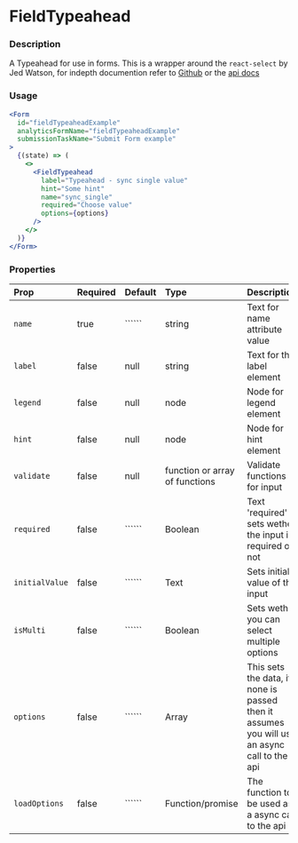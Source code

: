 # FieldTypeahead

### Description

A Typeahead for use in forms. This is a wrapper around the `react-select` by Jed Watson, for indepth documention refer to [Github](https://github.com/JedWatson/react-select) or the [api docs](https://react-select.com/home)

### Usage

```jsx
<Form
  id="fieldTypeaheadExample"
  analyticsFormName="fieldTypeaheadExample"
  submissionTaskName="Submit Form example"
>
  {(state) => (
    <>
      <FieldTypeahead
        label="Typeahead - sync single value"
        hint="Some hint"
        name="sync_single"
        required="Choose value"
        options={options}
      />
    </>
  )}
</Form>
```

### Properties

| Prop           | Required | Default | Type                           | Description                                                                                 |
| :------------- | :------- | :------ | :----------------------------- | :------------------------------------------------------------------------------------------ |
| `name`         | true     | ``````  | string                         | Text for name attribute value                                                               |
| `label`        | false    | null    | string                         | Text for the label element                                                                  |
| `legend`       | false    | null    | node                           | Node for legend element                                                                     |
| `hint`         | false    | null    | node                           | Node for hint element                                                                       |
| `validate`     | false    | null    | function or array of functions | Validate functions for input                                                                |
| `required`     | false    | ``````  | Boolean                        | Text 'required' sets wether the input is required or not                                    |
| `initialValue` | false    | ``````  | Text                           | Sets initial value of the input                                                             |
| `isMulti`      | false    | ``````  | Boolean                        | Sets wether you can select multiple options                                                 |
| `options`      | false    | ``````  | Array                          | This sets the data, if none is passed then it assumes you will use an async call to the api |
| `loadOptions`  | false    | ``````  | Function/promise               | The function to be used as a async call to the api                                          |
